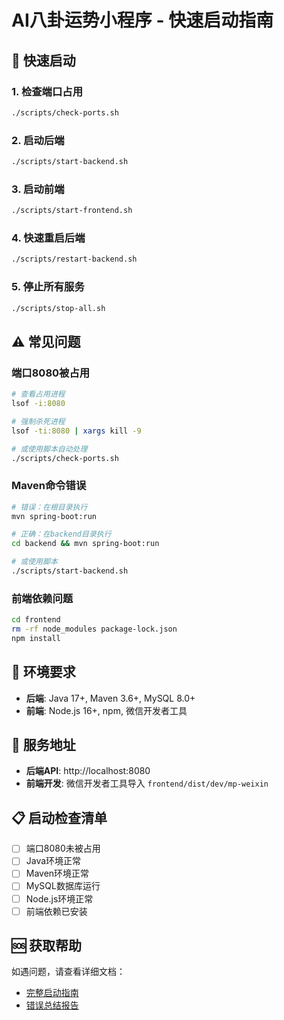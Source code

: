 # AI八卦运势小程序 - 快速启动指南

## 🚀 快速启动

### 1. 检查端口占用
```bash
./scripts/check-ports.sh
```

### 2. 启动后端
```bash
./scripts/start-backend.sh
```

### 3. 启动前端
```bash
./scripts/start-frontend.sh
```

### 4. 快速重启后端
```bash
./scripts/restart-backend.sh
```

### 5. 停止所有服务
```bash
./scripts/stop-all.sh
```

## ⚠️ 常见问题

### 端口8080被占用
```bash
# 查看占用进程
lsof -i:8080

# 强制杀死进程
lsof -ti:8080 | xargs kill -9

# 或使用脚本自动处理
./scripts/check-ports.sh
```

### Maven命令错误
```bash
# 错误：在根目录执行
mvn spring-boot:run

# 正确：在backend目录执行
cd backend && mvn spring-boot:run

# 或使用脚本
./scripts/start-backend.sh
```

### 前端依赖问题
```bash
cd frontend
rm -rf node_modules package-lock.json
npm install
```

## 📝 环境要求

- **后端**: Java 17+, Maven 3.6+, MySQL 8.0+
- **前端**: Node.js 16+, npm, 微信开发者工具

## 🔧 服务地址

- **后端API**: http://localhost:8080
- **前端开发**: 微信开发者工具导入 `frontend/dist/dev/mp-weixin`

## 📋 启动检查清单

- [ ] 端口8080未被占用
- [ ] Java环境正常
- [ ] Maven环境正常  
- [ ] MySQL数据库运行
- [ ] Node.js环境正常
- [ ] 前端依赖已安装

## 🆘 获取帮助

如遇问题，请查看详细文档：
- [完整启动指南](docs/startup-guide.md)
- [错误总结报告](docs/error-summary.md) 